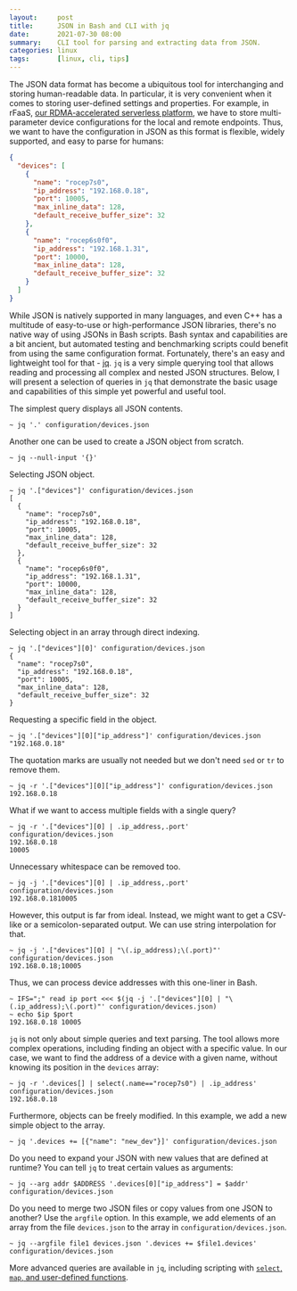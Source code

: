 ```yaml
---
layout:     post
title:      JSON in Bash and CLI with jq
date:       2021-07-30 08:00
summary:    CLI tool for parsing and extracting data from JSON.
categories: linux
tags:       [linux, cli, tips]
---
```


The JSON data format has become a ubiquitous tool for interchanging and storing human-readable
data. In particular, it is very convenient when it comes to storing user-defined settings
and properties. For example, in rFaaS,
[our RDMA-accelerated serverless platform](/projects/rfaas), we have to store multi-parameter
device configurations for the local and remote endpoints.
Thus, we want to have the configuration in JSON as this format is flexible,
widely supported, and easy to parse for humans:

```json
{
  "devices": [
    {
      "name": "rocep7s0",
      "ip_address": "192.168.0.18",
      "port": 10005,
      "max_inline_data": 128,
      "default_receive_buffer_size": 32
    },
    {
      "name": "rocep6s0f0",
      "ip_address": "192.168.1.31",
      "port": 10000,
      "max_inline_data": 128,
      "default_receive_buffer_size": 32
    }
  ]
}
```

While JSON is natively supported in many languages, and even C++ has a multitude of
easy-to-use or high-performance JSON libraries, there's no native way of using JSONs in Bash scripts.
Bash syntax and capabilities are a bit ancient, but automated testing and benchmarking scripts could
benefit from using the same configuration format. Fortunately, there's an easy and lightweight
tool for that - [jq](https://stedolan.github.io/jq/). `jq` is a very simple querying tool that
allows reading and processing all complex and nested JSON structures. Below, I will present
a selection of queries in `jq` that demonstrate the basic usage and capabilities of this simple
yet powerful and useful tool.

The simplest query displays all JSON contents.

```shell
~ jq '.' configuration/devices.json
```

Another one can be used to create a JSON object from scratch.

```shell
~ jq --null-input '{}'
```

Selecting JSON object.

```shell
~ jq '.["devices"]' configuration/devices.json
[
  {
    "name": "rocep7s0",
    "ip_address": "192.168.0.18",
    "port": 10005,
    "max_inline_data": 128,
    "default_receive_buffer_size": 32
  },
  {
    "name": "rocep6s0f0",
    "ip_address": "192.168.1.31",
    "port": 10000,
    "max_inline_data": 128,
    "default_receive_buffer_size": 32
  }
]
```

Selecting object in an array through direct indexing.

```shell
~ jq '.["devices"][0]' configuration/devices.json
{
  "name": "rocep7s0",
  "ip_address": "192.168.0.18",
  "port": 10005,
  "max_inline_data": 128,
  "default_receive_buffer_size": 32
}
```

Requesting a specific field in the object.

```shell
~ jq '.["devices"][0]["ip_address"]' configuration/devices.json
"192.168.0.18"
```

The quotation marks are usually not needed but we don't need `sed` or `tr` to remove them.

```shell
~ jq -r '.["devices"][0]["ip_address"]' configuration/devices.json
192.168.0.18
```

What if we want to access multiple fields with a single query?

```shell
~ jq -r '.["devices"][0] | .ip_address,.port' configuration/devices.json
192.168.0.18
10005
```

Unnecessary whitespace can be removed too.

```shell
~ jq -j '.["devices"][0] | .ip_address,.port' configuration/devices.json
192.168.0.1810005
```

However, this output is far from ideal. Instead, we might want to get a CSV-like or a semicolon-separated output.
We can use string interpolation for that.

```shell
~ jq -j '.["devices"][0] | "\(.ip_address);\(.port)"' configuration/devices.json
192.168.0.18;10005
```

Thus, we can process device addresses with this one-liner in Bash.

```shell
~ IFS=";" read ip port <<< $(jq -j '.["devices"][0] | "\(.ip_address);\(.port)"' configuration/devices.json)
~ echo $ip $port
192.168.0.18 10005
```

`jq` is not only about simple queries and text parsing.
The tool allows more complex operations, including finding an object with a specific value.
In our case, we want to find the address of a device with a given name, without knowing its position in the `devices` array:

```shell
~ jq -r '.devices[] | select(.name=="rocep7s0") | .ip_address' configuration/devices.json
192.168.0.18
```

Furthermore, objects can be freely modified. In this example, we add a new simple object to the array.

```shell
~ jq '.devices += [{"name": "new_dev"}]' configuration/devices.json
```

Do you need to expand your JSON with new values that are defined at runtime? You can tell `jq` to
treat certain values as arguments:

```shell
~ jq --arg addr $ADDRESS '.devices[0]["ip_address"] = $addr' configuration/devices.json
```

Do you need to merge two JSON files or copy values from one JSON to another? Use the `argfile` option.
In this example, we add elements of an array from the file `devices.json` to the array in `configuration/devices.json`.

```shell
~ jq --argfile file1 devices.json '.devices += $file1.devices' configuration/devices.json
```

More advanced queries are available in `jq`, including scripting with [`select`, `map`, and user-defined functions](https://stedolan.github.io/jq/manual/#Advancedfeatures).

